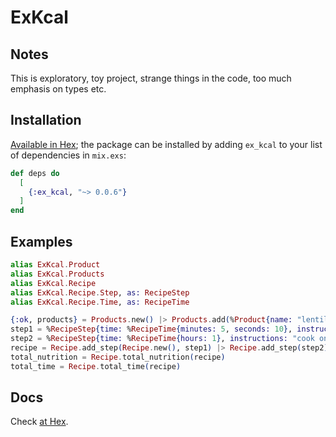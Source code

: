 # ExKcal

## Notes

This is exploratory, toy project, strange things in the code, too much emphasis on types etc.

## Installation

[Available in Hex](https://hex.pm/docs/publish); the package can be installed by adding `ex_kcal`
to your list of dependencies in `mix.exs`:

```elixir
def deps do
  [
    {:ex_kcal, "~> 0.0.6"}
  ]
end
```

## Examples

```elixir
alias ExKcal.Product
alias ExKcal.Products
alias ExKcal.Recipe
alias ExKcal.Recipe.Step, as: RecipeStep
alias ExKcal.Recipe.Time, as: RecipeTime

{:ok, products} = Products.new() |> Products.add(%Product{name: "lentils"})
step1 = %RecipeStep{time: %RecipeTime{minutes: 5, seconds: 10}, instructions: "wash in cold water", products: products}
step2 = %RecipeStep{time: %RecipeTime{hours: 1}, instructions: "cook on medium heat"}
recipe = Recipe.add_step(Recipe.new(), step1) |> Recipe.add_step(step2)
total_nutrition = Recipe.total_nutrition(recipe)
total_time = Recipe.total_time(recipe)
```

## Docs
Check [at Hex](https://hexdocs.pm/ex_kcal).

